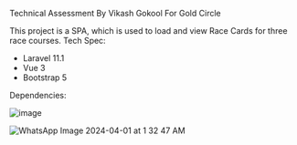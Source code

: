 Technical Assessment By Vikash Gokool For Gold Circle

This  project is  a SPA, which is used to load and view Race Cards for three race courses.
Tech Spec:
- Laravel 11.1
- Vue 3
- Bootstrap 5

Dependencies:

![image](https://github.com/VikashGokool86/GCv1/assets/107156013/65ef40ea-1939-4c63-8688-01d80e7054b4)





![WhatsApp Image 2024-04-01 at 1 32 47 AM](https://github.com/VikashGokool86/GCv1/assets/107156013/0cb05a6b-29ad-4a73-967b-55969aa00c54)

